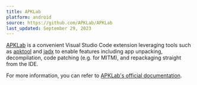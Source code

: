 ```yaml
---
title: APKLab
platform: android
source: https://github.com/APKLab/APKLab
last_updated: September 29, 2023
---
```


[APKLab](https://github.com/APKLab/APKLab "APKLab") is a convenient Visual Studio Code extension leveraging tools such as [apktool](#apktool) and [jadx](#jadx) to enable features including app unpacking, decompilation, code patching (e.g. for MITM), and repackaging straight from the IDE.

For more information, you can refer to [APKLab's official documentation](https://apklab.surendrajat.xyz/).